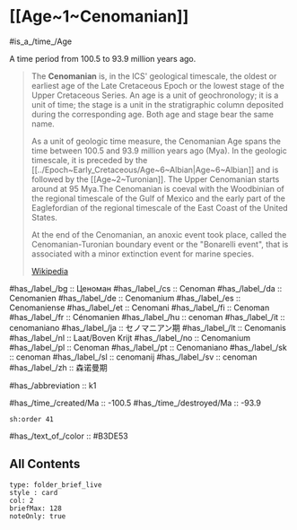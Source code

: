 # [[Age~1~Cenomanian]] 

#is_a_/time_/Age 

A time period from 100.5 to 93.9 million years ago. 

> The **Cenomanian** is, in the ICS' geological timescale, the oldest or earliest age of the Late Cretaceous Epoch or the lowest stage of the Upper Cretaceous Series. An age is a unit of geochronology; it is a unit of time; the stage is a unit in the stratigraphic column deposited during the corresponding age. Both age and stage bear the same name.
>
> As a unit of geologic time measure, the Cenomanian Age spans the time between 100.5 and 93.9 million years ago (Mya). In the geologic timescale, it is preceded by the [[../Epoch~Early_Cretaceous/Age~6~Albian|Age~6~Albian]] and is followed by the [[Age~2~Turonian]]. The Upper Cenomanian starts around at 95 Mya.The Cenomanian is coeval with the Woodbinian of the regional timescale of the Gulf of Mexico and the early part of the Eaglefordian of the regional timescale of the East Coast of the United States.
>
> At the end of the Cenomanian, an anoxic event took place, called the Cenomanian-Turonian boundary event or the "Bonarelli event", that is associated with a minor extinction event for marine species.
>
> [Wikipedia](https://en.wikipedia.org/wiki/Cenomanian)

#has_/label_/bg  :: Ценоман
#has_/label_/cs  :: Cenoman
#has_/label_/da  :: Cenomanien
#has_/label_/de  :: Cenomanium
#has_/label_/es  :: Cenomaniense
#has_/label_/et  :: Cenomani
#has_/label_/fi  :: Cenoman
#has_/label_/fr  :: Cénomanien
#has_/label_/hu  :: cenoman
#has_/label_/it  :: cenomaniano
#has_/label_/ja  :: セノマニアン期
#has_/label_/lt  :: Cenomanis
#has_/label_/nl  :: Laat/Boven Krijt
#has_/label_/no  :: Cenomanium
#has_/label_/pl  :: Cenoman
#has_/label_/pt  :: Cenomaniano
#has_/label_/sk  :: cenoman
#has_/label_/sl  :: cenomanij
#has_/label_/sv  :: cenoman
#has_/label_/zh  :: 森诺曼期

#has_/abbreviation :: k1

#has_/time_/created/Ma :: -100.5
#has_/time_/destroyed/Ma :: -93.9

    sh:order 41 

#has_/text_of_/color :: #B3DE53

## All Contents

```ccard
type: folder_brief_live
style : card
col: 2
briefMax: 128
noteOnly: true
```


